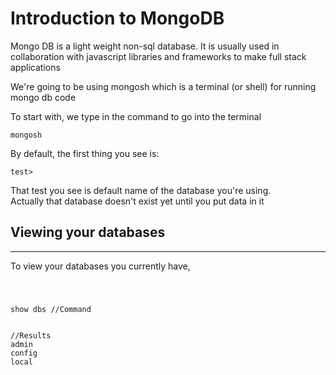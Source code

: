 <!-- @format -->

# Introduction to MongoDB

Mongo DB is a light weight non-sql database. It is usually used in collaboration with javascript libraries and frameworks to make full stack applications

We're going to be using mongosh which is a terminal (or shell) for running mongo db code

To start with, we type in the command to go into the terminal

`mongosh`

By default, the first thing you see is:

`test>`

That test you see is default name of the database you're using. <br />
Actually that database doesn't exist yet until you put data in it

## Viewing your databases

---

To view your databases you currently have,

<code>
  <pre>
show dbs //Command
<br/>
//Results
admin
config
local
  </pre>
</code>
